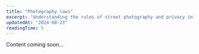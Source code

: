 ```yaml
---
title: "Photography laws"
excerpt: "Understanding the rules of street photography and privacy in Czechia."
updatedAt: "2024-08-23"
readingTime: 5
---
```


Content coming soon...
